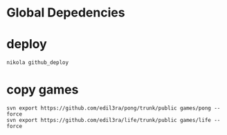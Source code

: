 # Global Depedencies
	
	
# deploy
	nikola github_deploy	

# copy games
	svn export https://github.com/edil3ra/pong/trunk/public games/pong --force
	svn export https://github.com/edil3ra/life/trunk/public games/life --force

